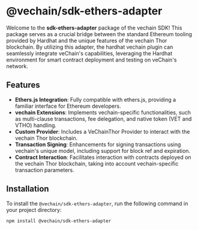 # @vechain/sdk-ethers-adapter

Welcome to the **sdk-ethers-adapter** package of the vechain SDK! This package serves as a crucial bridge between the standard Ethereum tooling provided by Hardhat and the unique features of the vechain Thor blockchain. By utilizing this adapter, the hardhat vechain plugin can seamlessly integrate veChain's capabilities, leveraging the Hardhat environment for smart contract deployment and testing on veChain's network.

## Features

- **Ethers.js Integration**: Fully compatible with ethers.js, providing a familiar interface for Ethereum developers.
- **vechain Extensions**: Implements vechain-specific functionalities, such as multi-clause transactions, fee delegation, and native token (VET and VTHO) handling.
- **Custom Provider**: Includes a VeChainThor Provider to interact with the vechain Thor blockchain.
- **Transaction Signing**: Enhancements for signing transactions using vechain's unique model, including support for block ref and expiration.
- **Contract Interaction**: Facilitates interaction with contracts deployed on the vechain Thor blockchain, taking into account vechain-specific transaction parameters.

## Installation

To install the `@vechain/sdk-ethers-adapter`, run the following command in your project directory:

```bash
npm install @vechain/sdk-ethers-adapter
